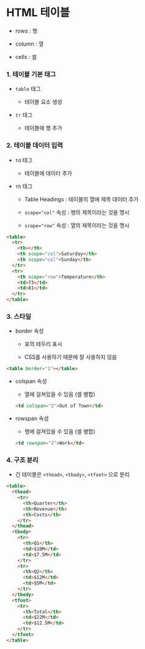 # HTML 테이블

- rows : 행

- column : 열

- cells : 셀

### 1. 테이블 기본 태그

- `table` 태그

  - 테이블 요소 생성

- `tr` 태그
  - 테이블에 행 추가

### 2. 테이블 데이터 입력

- `td` 태그

  - 테이블에 데이터 추가

- `th` 태그

  - Table Headings : 테이블의 열에 제목 데이터 추가

  - `scope="col"` 속성 : 행의 제목이라는 것을 명시

  - `scope="row"` 속성 : 열의 제목이라는 것을 명시

```html
<table>
  <tr>
    <th></th>
    <th scope="col">Saturday</th>
    <th scope="col">Sunday</th>
  </tr>
  <tr>
    <th scope="row">Temperature</th>
    <td>73</td>
    <td>81</td>
  </tr>
</table>
```

### 3. 스타일

- border 속성

  - 표의 테두리 표시

  - CSS를 사용하기 때문에 잘 사용하지 않음

```html
<table border="1"></table>
```

- colspan 속성

  - 열에 걸쳐있을 수 있음 (셀 병합)

  ```html
  <td colspan="2">Out of Town</td>
  ```

- rowspan 속성
  - 행에 걸쳐있을 수 있음 (셀 병합)
  ```html
  <td rowspan="2">Work</td>
  ```

### 4. 구조 분리

- 긴 테이블은 `<thead>`, `<tbody>`, `<tfoot>` 으로 분리

```html
<table>
  <thead>
    <tr>
      <th>Quarter</th>
      <th>Revenue</th>
      <th>Costs</th>
    </tr>
  </thead>
  <tbody>
    <tr>
      <th>Q1</th>
      <td>$10M</td>
      <td>$7.5M</td>
    </tr>
    <tr>
      <th>Q2</th>
      <td>$12M</td>
      <td>$5M</td>
    </tr>
  </tbody>
  <tfoot>
    <tr>
      <th>Total</th>
      <td>$22M</td>
      <td>$12.5M</td>
    </tr>
  </tfoot>
</table>
```
